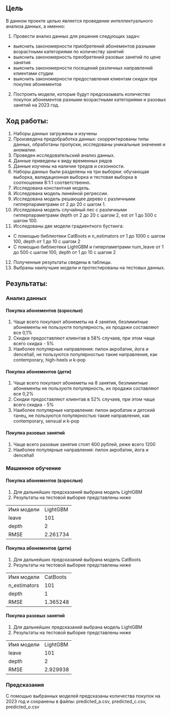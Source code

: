 ## Цель

В данном проекте целью является проведение интеллектуального анализа данных, а именно:
1. Провести анализ данных для решения следующих задач:
- выяснить закономерности приобретений абонементов разными возрастными категориями по количеству занятий
- выяснить закономерность преобретений разовых занятий по цене занятия
- выяснить закономерности посещений различных направлений клиентами студии
- выяснить закономерности предоставления клиентам скидок при покупке абонементов
2. Построить модели, которые будут предсказывать количество покупок абонементов разными возрастными категориями и разовых занятий на 2023 год.

## Ход работы:
1. Наборы данных загружены и изучены
2. Произведена предобработка данных: скорректированы типы данных, обработаны пропуски, исследованы уникальные значения и аномалии.
3. Проведен исследовательский анализ данных.
4. Данные приведены к виду временных рядов
5. Данные изучены на наличие тредов и сезонности.
6. Наборы данных были разделены на три выборки: обучающая выборка, валидационная выборка и тестовая выборка в соотношении 8:1:1 соответственно.
7. Исследована константная модель.
8. Исследована модель линейной регрессии.
9. Исследована модель решающее дерево с различными гипперпараметрами от 2 до 20 с шагом 1.
10. Исследована модель случайный лес с различными гипперпараметрами depth от 2 до 20 с шагом 2, est от 1 до 500 с шагом 100.
11. Исследованы две модели градиентного бустинга:
- С помощью библиотеки CatBoots и n_estimators от 1 до 1000 с шагом 100, depth oт 1 до 10 с шагом 2
- С помощью библиотеки LightGBM и гиперпаметрами num_leave от 1 до 500 с шагом 100, depth от 1 до 10 с шагом 2
12. Полученные результаты сведены в таблицы.
13. Выбраны наилучшие модели и протестированы на тестовых данных.

## Результаты:
### Анализ данных
#### Покупка абонементов (взрослые)
1. Чаще всего покупают абонеметы на 4 занятия, безлимитные абонементы не пользуютя популярность, их продажи составляют все 0,1%
2. Скидки предоставляют клиентав в 58% случаев, при этом чаще всего скидка - 5%
3. Наиболее популярные направления: пилон акробатик, йога и dencehall, не пользуются популярностью такие направления, как contemporary, high-heels и k-pop

#### Покупка абонементов (дети)
1. Чаще всего покупают абонеметы на 8 занятия, безлимитные абонементы не пользуютя популярность, их продажи составляют все 0,2%
2. Скидки предоставляют клиентав в 52% случаев, при этом чаще всего скидка - 5%
3. Наиболее популярные направления: пилон акробатик и детский танец, не пользуются популярностью такие направления, как contemporary, sensual и k-pop

#### Покупка разовых занятий
1. Чаще всего разовые занятия стоят 600 рублей, реже всего 1200
2. Наиболее популярные направления: пилон акробатик, йога и dencehall

### Машинное обучение
#### Покупка абонементов (взрослые)
1. Для дальнейших предсказаний выбрана модель LightGBM
2. Результаты на тестовой выборке представлены ниже

|                         |               |
|-------------------------|---------------|
|Имя модели               |LightGBM       |
|leave                    |101            |
|depth                    |2              |
|RMSE                     |2.261734       |

#### Покупка абонементов (дети)
1. Для дальнейших предсказаний выбрана модель CatBoots
2. Результаты на тестовой выборке представлены ниже

|                         |               |
|-------------------------|---------------|
|Имя модели               |CatBoots       |
|n_estimators             |101            |
|depth                    |1              |
|RMSE                     |1.365248       |

#### Покупка разовых занятий
1. Для дальнейших предсказаний выбрана модель LightGBM
2. Результаты на тестовой выборке представлены ниже

|                         |               |
|-------------------------|---------------|
|Имя модели               |LightGBM       |
|leave                    |101            |
|depth                    |2              |
|RMSE                     |2.929938       |

### Предсказания

С помощью выбранных моделей предсказаны количества покупок на 2023 год и сохранены в файлы: predicted_a.csv, predicted_c.csv, predicted_o.csv
